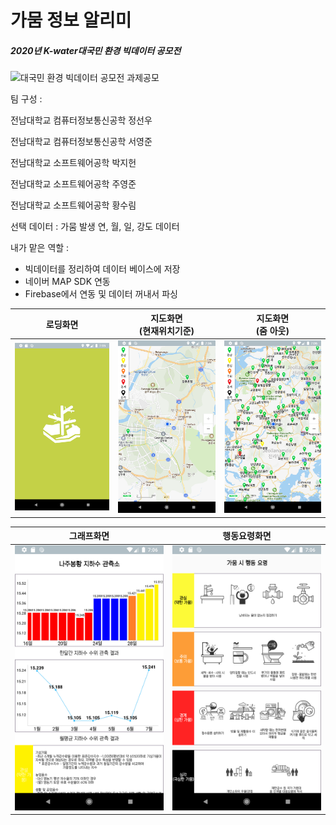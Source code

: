 # 가뭄 정보 알리미

##### 2020년 K-water대국민 환경 빅데이터 공모전

![대국민 환경 빅데이터 공모전 과제공모](https://www.water.or.kr/images/egovframework/renewal/main/bigData_20200626.jpg)

팀 구성 : 

전남대학교 컴퓨터정보통신공학 정선우

전남대학교 컴퓨터정보통신공학 서영준

전남대학교 소프트웨어공학 박지헌

전남대학교 소프트웨어공학 주영준

전남대학교 소프트웨어공학 황수림



선택 데이터 : 가뭄 발생 연, 월, 일, 강도 데이터 



내가 맡은 역할 :

* 빅데이터를 정리하여 데이터 베이스에 저장
* 네이버 MAP SDK 연동
* Firebase에서 연동 및 데이터 꺼내서 파싱



| 로딩화면                                                     | 지도화면<br>(현재위치기준)                                   | 지도화면<br>(줌 아웃)                                        |
| ------------------------------------------------------------ | ------------------------------------------------------------ | ------------------------------------------------------------ |
| <img src="보고서\Screenshot_1627023957.png" alt="Screenshot_1627023957" /> | <img src="보고서\Screenshot_1627023965.png" alt="Screenshot_1627023965" /> | <img src="보고서\Screenshot_1627023971.png" alt="Screenshot_1627023971" /> |

| 그래프화면                                                   | 행동요령화면                                                 |
| ------------------------------------------------------------ | ------------------------------------------------------------ |
| <img src="보고서\Screenshot_1627023978.png" alt = "Screenshot_1627023978"/> | <img src="보고서\Screenshot_1627023988.png" alt="Screenshot_1627023988"/> |

